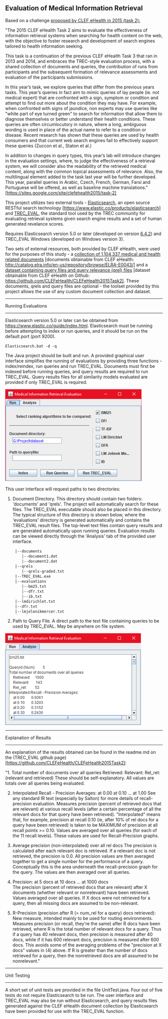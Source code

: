 ## Evaluation of Medical Information Retrieval



Based on a challenge [proposed by CLEF eHealth in 2015 (task 2):](https://sites.google.com/site/clefehealth2015/task-2)

"The 2015 CLEF eHealth Task 2 aims to evaluate the effectiveness of information retrieval systems when searching for health content on the web, with the objective to foster research and development of search engines tailored to health information seeking. 

This task is a continuation of the previous CLEF eHealth Task 3 that ran in 2013 and 2014, and embraces the TREC-style evaluation process, with a shared collection of documents and queries, the contribution of runs from participants and the subsequent formation of relevance assessments and evaluation of the participants submissions. 

In this year’s task, we explore queries that differ from the previous years tasks. This year’s queries in fact aim to mimic queries of lay people (ie. not medical expert) that are confronted with a sign, symptom or condition and attempt to find out more about the condition they may have. For example, when confronted with signs of jaundice, non experts may use queries like "white part of eye turned green" to search for information that allow them to diagnose themselves or better understand their health conditions. These queries are often circumlocutory in nature, where a long, ambiguous wording is used in place of the actual name to refer to a condition or disease. Recent research has shown that these queries are used by health consumers and that current web search engines fail to effectively support these queries (Zuccon et al., Staton et al.)

In addition to changes in query types, this year’s lab will introduce changes in the evaluation settings, where, to judge the effectiveness of a retrieval system, we will consider also the readability of the retrieved medical content, along with the common topical assessments of relevance. Also, the multilingual element added to the task last year will be further developed. This year, parallel queries in Arabic, Czech, French, German, Farsi and Portuguese will be offered, as well as baseline machine translations."
[https://sites.google.com/site/clefehealth2015/task-2]

This project utilizes two external tools - [Elasticsearch](https://www.elastic.co/products/elasticsearch), an open source RESTful search technology [https://www.elastic.co/products/elasticsearch] and [TREC_EVAL](https://trec.nist.gov/trec_eval/), the standard tool used by the TREC community for evaluating retrieval systems given search engine results and a set of human generated revelance scores.

Requires Elasticsearch version 5.0 or later (developed on version [6.4.2](https://www.elastic.co/downloads/past-releases/elasticsearch-6-4-2)) and TREC_EVAL Windows (developed on Windows version 3).

Two sets of external resources, both provided by CLEF eHealth, were used for the purposes of this study - a [collection of 1,104,337 medical and health related documents](http://catalog.elra.info/en-us/repository/browse/ELRA-E0043/) [documents obtainable from CLEF eHealth: http://catalog.elra.info/en-us/repository/browse/ELRA-E0043/] and a [dataset containing query files and query relevance (qrel) files](https://github.com/CLEFeHealth/CLEFeHealth2015Task2) [dataset obtainable from CLEF eHealth on Github: https://github.com/CLEFeHealth/CLEFeHealth2015Task2].
These documents, qrels and query files are optional - the toolset provided by this project allows the use of any custom document collection and dataset.

-------------------
Running Evaluations
___________________

Elasticsearch version 5.0 or later can be obtained from https://www.elastic.co/guide/index.html. Elasticsearch must be running before attempting to index or run queries, and it should be run on the default port (port 9200).

    Elasticsearch.bat -d -q
    
The Java project should be built and run. A provided graphical user interface simplifies the running of evaluations by providing three functions - index/reindex, run queries and run TREC_EVAL. Documents must first be indexed before running queries, and query results are required to run TREC_EVAL. Query results files for all similarity models evaluated are provided if only TREC_EVAL is required. 

![alt text](https://github.com/IRevaluation/IRmedical/blob/master/GUI_Images/UI_Win10.png "Run")

This user interface will request paths to two directories:

1. Document Directory. This directory should contain two folders: 'documents' and 'qrels'. The project will automatically search for these files. The TREC_EVAL executable should also be placed in this directory. The typical structure of this directory is shown below, where the 'evaluations' directory is generated automatically and contains the TREC_EVAL result files. The top-level text files contain query results and are generated automatically upon running queries. Evaluation results can be viewed directly through the 'Analysis' tab of the provided user interface.

        |--documents
           |--document1.dat
           |--document2.dat
        |--qrels
           |--qrels-graded.txt
        |--TREC_EVAL.exe
        |--evaluations
           |--bm25.txt
           |--dfr.txt
           |--ib.txt
        |--lmdirichlet.txt
        |--dfr.txt
        |--lmjelenikmercer.txt
           
2. Path to Query File. A direct path to the text file containing queries to be used by TREC_EVAL. May be anywhere on file system.

![alt text](https://github.com/IRevaluation/IRmedical/blob/master/GUI_Images/UI_Analyze_Win10.png "Analyze")

----------------------
Explanation of Results
______________________

An explanation of the results obtained can be found in the readme.md on the (TREC_EVAL github page)[https://github.com/CLEFeHealth/CLEFeHealth2015Task2]:

"1. Total number of documents over all queries
        Retrieved:
        Relevant:
        Rel_ret:     (relevant and retrieved)
   These should be self-explanatory.  All values are totals over all
   queries being evaluated.
   
2. Interpolated Recall - Precision Averages:
        at 0.00
        at 0.10
        ...
        at 1.00
   See any standard IR text (especially by Salton) for more details of 
   recall-precision evaluation.  Measures precision (percent of retrieved
   docs that are relevant) at various recall levels (after a certain
   percentage of all the relevant docs for that query have been retrieved).
   "Interpolated" means that, for example, precision at recall
   0.10 (ie, after 10% of rel docs for a query have been retrieved) is
   taken to be MAXIMUM of precision at all recall points >= 0.10.
   Values are averaged over all queries (for each of the 11 recall levels).
   These values are used for Recall-Precision graphs.
   
3. Average precision (non-interpolated) over all rel docs
   The precision is calculated after each relevant doc is retrieved.
   If a relevant doc is not retrieved, the precision is 0.0.
   All precision values are then averaged together to get a single number
   for the performance of a query.  Conceptually this is the area
   underneath the recall-precision graph for the query.
   The values are then averaged over all queries.
   
4. Precision:
       at 5    docs
       at 10   docs
       ...
       at 1000 docs   
   The precision (percent of retrieved docs that are relevant) after X
   documents (whether relevant or nonrelevant) have been retrieved.
   Values averaged over all queries.  If X docs were not retrieved
   for a query, then all missing docs are assumed to be non-relevant.
   
5. R-Precision (precision after R (= num_rel for a query) docs retrieved):
   New measure, intended mainly to be used for routing environments.
   Measures precision (or recall, they're the same) after R docs
   have been retrieved, where R is the total number of relevant docs
   for a query.  Thus if a query has 40 relevant docs, then precision
   is measured after 40 docs, while if it has 600 relevant docs, precision
   is measured after 600 docs.  This avoids some of the averaging
   problems of the "precision at X docs" values in (4) above.
   If R is greater than the number of docs retrieved for a query, then
   the nonretrieved docs are all assumed to be nonrelevant."
   
------------
Unit Testing
____________

A short set of unit tests are provided in the file UnitTest.java. Four out of five tests do not require Elasticsearch to be run. The user interface and TREC_EVAL may also be run without Elasticsearch, and query results files generated against the CLEF eHealth document collection by Elasticsearch have been provided for use with the TREC_EVAL function.
